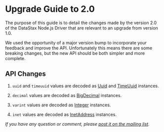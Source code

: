 # Upgrade Guide to 2.0

The purpose of this guide is to detail the changes made by the version 2.0 of the DataStax Node.js Driver that are relevant to an upgrade from version 1.0.

We used the opportunity of a major version bump to incorporate your feedback and improve the API. Unfortunately this means there are some breaking changes, but the new API should be both simpler and more complete.

## API Changes

1. `uuid` and `timeuuid` values are decoded as [Uuid][uuid] and [TimeUuid][timeuuid] instances.

1. `decimal` values are decoded as [BigDecimal][decimal] instances.

1. `varint` values are decoded as [Integer][integer] instances.

1. `inet` values are decoded as [InetAddress][inet] instances.

_If you have any question or comment, please [post it on the mailing list][mailing-list]._

  [mailing-list]: https://groups.google.com/a/lists.datastax.com/forum/#!forum/nodejs-driver-user
  [uuid]: http://www.datastax.com/drivers/nodejs/2.0/module-types-Uuid.html
  [timeuuid]: http://www.datastax.com/drivers/nodejs/2.0/module-types-TimeUuid.html
  [inet]: http://www.datastax.com/drivers/nodejs/2.0/module-types-InetAddress.html
  [decimal]: http://www.datastax.com/drivers/nodejs/2.0/module-types-BigDecimal.html
  [integer]: http://www.datastax.com/drivers/nodejs/2.0/module-types-Integer.html